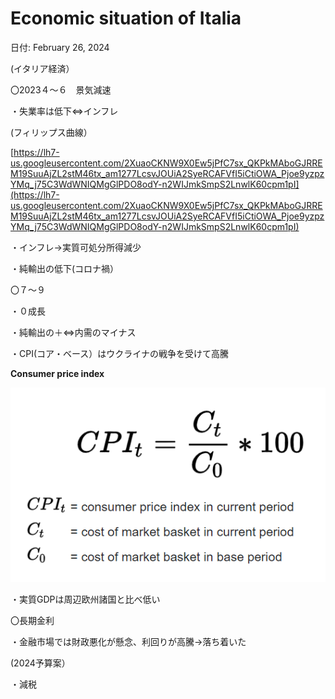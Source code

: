 # Economic situation of Italia

日付: February 26, 2024

(イタリア経済）

〇2023４～６　景気減速

・失業率は低下⇔インフレ

(フィリップス曲線）

[https://lh7-us.googleusercontent.com/2XuaoCKNW9X0Ew5jPfC7sx_QKPkMAboGJRREM19SuuAjZL2stM46tx_am1277LcsvJOUiA2SyeRCAFVfI5iCtiOWA_Pjoe9yzpzYMq_j75C3WdWNIQMgGlPDO8odY-n2WIJmkSmpS2LnwlK60cpm1pI](https://lh7-us.googleusercontent.com/2XuaoCKNW9X0Ew5jPfC7sx_QKPkMAboGJRREM19SuuAjZL2stM46tx_am1277LcsvJOUiA2SyeRCAFVfI5iCtiOWA_Pjoe9yzpzYMq_j75C3WdWNIQMgGlPDO8odY-n2WIJmkSmpS2LnwlK60cpm1pI)

・インフレ→実質可処分所得減少

・純輸出の低下(コロナ禍）

〇７～９

・０成長

・純輸出の＋⇔内需のマイナス

・CPI(コア・ベース）はウクライナの戦争を受けて高騰

**Consumer price index**

![Untitled](Economic%20situation%20of%20Italia%20e7ddbd6e2c084a618727f61507fdfbd9/Untitled.png)

・実質GDPは周辺欧州諸国と比べ低い

〇長期金利

・金融市場では財政悪化が懸念、利回りが高騰→落ち着いた

(2024予算案）

・減税